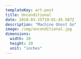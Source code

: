 ```yaml
---
templateKey: art-post
title: Unconditional
date: 2018-03-25T19:01:45.587Z
description: "Machine Ghost Go"
image: /img/unconditional.jpg
dimensions:
  width: 20
  height: 20
  unit: "inches"
---
```

